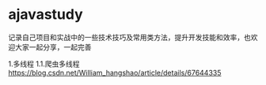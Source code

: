 # ajavastudy
记录自己项目和实战中的一些技术技巧及常用类方法，提升开发技能和效率，也欢迎大家一起分享，一起完善

1.多线程
1.1.爬虫多线程
https://blog.csdn.net/William_hangshao/article/details/67644335
